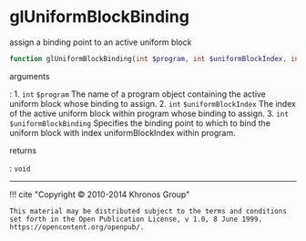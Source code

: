 # glUniformBlockBinding
assign a binding point to an active uniform block

```php
function glUniformBlockBinding(int $program, int $uniformBlockIndex, int $uniformBlockBinding) : void
```

arguments

:    1. `int` `$program` The name of a program object containing the active
    uniform block whose binding to assign.
    2. `int` `$uniformBlockIndex` The index of the active uniform block within
    program whose binding to assign.
    3. `int` `$uniformBlockBinding` Specifies the binding point to which to bind
    the uniform block with index uniformBlockIndex within program.

returns

:    `void` 

---
     

!!! cite "Copyright © 2010-2014 Khronos Group"

    This material may be distributed subject to the terms and conditions set forth in the Open Publication License, v 1.0, 8 June 1999. https://opencontent.org/openpub/.